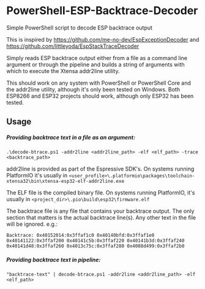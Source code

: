 # PowerShell-ESP-Backtrace-Decoder
Simple PowerShell script to decode ESP backtrace output

This is inspired by https://github.com/me-no-dev/EspExceptionDecoder and https://github.com/littleyoda/EspStackTraceDecoder

Simply reads ESP backtrace output either from a file as a command line argument or through the pipeline and builds a string of arguments with which to execute the Xtensa addr2line utility.

This should work on any system with PowerShell or PowerShell Core and the addr2line utility, although it's only been tested on Windows.  Both ESP8266 and ESP32 projects should work, although only ESP32 has been tested.

## Usage

##### Providing backtrace text in a file as an argument:

```
.\decode-btrace.ps1 -addr2line <addr2line_path> -elf <elf_path> -trace <backtrace_path>
```

addr2line is provided as part of the Espressive SDK's. On systems running PlatformIO it's usually in `<user_profile>\.platformio\packages\toolchain-xtensa32\bin\xtensa-esp32-elf-addr2line.exe`

The ELF file is the compiled binary file.  On systems running PlatformIO, it's usually in `<project_dir>\.pio\build\esp32\firmware.elf`

The backtrace file is any file that contains your backtrace output. The only section that matters is the actual backtrace line(s). Any other text in the file will be ignored.  e.g.:
```
Backtrace: 0x40152014:0x3ffaf1c0 0x40140bfd:0x3ffaf1e0 0x40141122:0x3ffaf200 0x40141c5b:0x3ffaf220 0x40141b3d:0x3ffaf240 0x40141d48:0x3ffaf260 0x4013c75c:0x3ffaf280 0x4008d499:0x3ffaf2b0
```

##### Providing backtrace text in pipeline:

```
"backtrace-text" | decode-btrace.ps1 -addr2line <addr2line_path> -elf <elf_path>
```

